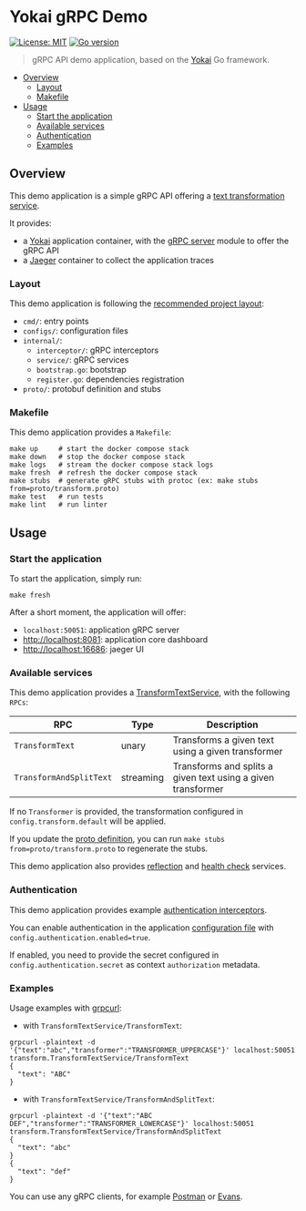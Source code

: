 # Yokai gRPC Demo

[![License: MIT](https://img.shields.io/badge/License-MIT-blue.svg)](https://opensource.org/licenses/MIT)
[![Go version](https://img.shields.io/badge/Go-1.24-blue)](https://go.dev/)

> gRPC API demo application, based on
> the [Yokai](https://github.com/ankorstore/yokai) Go framework.

<!-- TOC -->
* [Overview](#overview)
  * [Layout](#layout)
  * [Makefile](#makefile)
* [Usage](#usage)
  * [Start the application](#start-the-application)
  * [Available services](#available-services)
  * [Authentication](#authentication)
  * [Examples](#examples)
<!-- TOC -->

## Overview

This demo application is a simple gRPC API offering a [text transformation service](proto/transform.proto).

It provides:

- a [Yokai](https://github.com/ankorstore/yokai) application container, with the [gRPC server](https://ankorstore.github.io/yokai/modules/fxgrpcserver/) module to offer the gRPC API
- a [Jaeger](https://www.jaegertracing.io/) container to collect the application traces

### Layout

This demo application is following the [recommended project layout](https://go.dev/doc/modules/layout#server-project):

- `cmd/`: entry points
- `configs/`: configuration files
- `internal/`:
  - `interceptor/`: gRPC interceptors
  - `service/`: gRPC services
  - `bootstrap.go`: bootstrap
  - `register.go`: dependencies registration
- `proto/`: protobuf definition and stubs

### Makefile

This demo application provides a `Makefile`:

```
make up     # start the docker compose stack
make down   # stop the docker compose stack
make logs   # stream the docker compose stack logs
make fresh  # refresh the docker compose stack
make stubs  # generate gRPC stubs with protoc (ex: make stubs from=proto/transform.proto)
make test   # run tests
make lint   # run linter
```

## Usage

### Start the application

To start the application, simply run:

```shell
make fresh
```

After a short moment, the application will offer:

- `localhost:50051`: application gRPC server
- [http://localhost:8081](http://localhost:8081): application core dashboard
- [http://localhost:16686](http://localhost:16686): jaeger UI

### Available services

This demo application provides a [TransformTextService](proto/transform.proto), with the following `RPCs`:

| RPC                     | Type      | Description                                                  |
|-------------------------|-----------|--------------------------------------------------------------|
| `TransformText`         | unary     | Transforms a given text using a given transformer            |
| `TransformAndSplitText` | streaming | Transforms and splits a given text using a given transformer |

If no `Transformer` is provided, the transformation configured in `config.transform.default` will be applied.

If you update the [proto definition](proto/transform.proto), you can run `make stubs from=proto/transform.proto` to regenerate the stubs.

This demo application also provides [reflection](https://ankorstore.github.io/yokai/modules/fxgrpcserver/#reflection) and [health check](https://ankorstore.github.io/yokai/modules/fxgrpcserver/#health-check) services.

### Authentication

This demo application provides example [authentication interceptors](internal/interceptor/authentication.go).

You can enable authentication in the application [configuration file](configs/config.yaml) with `config.authentication.enabled=true`.

If enabled, you need to provide the secret configured in `config.authentication.secret` as context `authorization` metadata.

### Examples

Usage examples with [grpcurl](https://github.com/fullstorydev/grpcurl):

- with `TransformTextService/TransformText`:

```shell
grpcurl -plaintext -d '{"text":"abc","transformer":"TRANSFORMER_UPPERCASE"}' localhost:50051 transform.TransformTextService/TransformText
{
  "text": "ABC"
}
```

- with `TransformTextService/TransformAndSplitText`:

```shell
grpcurl -plaintext -d '{"text":"ABC DEF","transformer":"TRANSFORMER_LOWERCASE"}' localhost:50051 transform.TransformTextService/TransformAndSplitText
{
  "text": "abc"
}
{
  "text": "def"
}
```

You can use any gRPC clients, for example [Postman](https://learning.postman.com/docs/sending-requests/grpc/grpc-request-interface/) or [Evans](https://github.com/ktr0731/evans).

